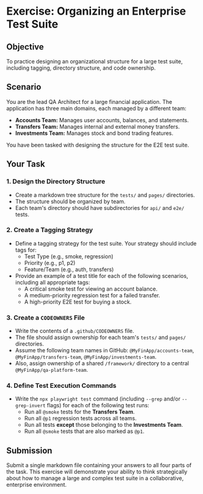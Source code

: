 # Exercise: Organizing an Enterprise Test Suite

## Objective

To practice designing an organizational structure for a large test suite, including tagging, directory structure, and code ownership.

## Scenario

You are the lead QA Architect for a large financial application. The application has three main domains, each managed by a different team:
-   **Accounts Team:** Manages user accounts, balances, and statements.
-   **Transfers Team:** Manages internal and external money transfers.
-   **Investments Team:** Manages stock and bond trading features.

You have been tasked with designing the structure for the E2E test suite.

## Your Task

### 1. Design the Directory Structure

-   Create a markdown tree structure for the `tests/` and `pages/` directories.
-   The structure should be organized by team.
-   Each team's directory should have subdirectories for `api/` and `e2e/` tests.

### 2. Create a Tagging Strategy

-   Define a tagging strategy for the test suite. Your strategy should include tags for:
    -   Test Type (e.g., smoke, regression)
    -   Priority (e.g., p1, p2)
    -   Feature/Team (e.g., auth, transfers)
-   Provide an example of a test title for each of the following scenarios, including all appropriate tags:
    -   A critical smoke test for viewing an account balance.
    -   A medium-priority regression test for a failed transfer.
    -   A high-priority E2E test for buying a stock.

### 3. Create a `CODEOWNERS` File

-   Write the contents of a `.github/CODEOWNERS` file.
-   The file should assign ownership for each team's `tests/` and `pages/` directories.
-   Assume the following team names in GitHub: `@MyFinApp/accounts-team`, `@MyFinApp/transfers-team`, `@MyFinApp/investments-team`.
-   Also, assign ownership of a shared `/framework/` directory to a central `@MyFinApp/qa-platform-team`.

### 4. Define Test Execution Commands

-   Write the `npx playwright test` command (including `--grep` and/or `--grep-invert` flags) for each of the following test runs:
    -   Run all `@smoke` tests for the **Transfers Team**.
    -   Run all `@p1` regression tests across all teams.
    -   Run all tests **except** those belonging to the **Investments Team**.
    -   Run all `@smoke` tests that are also marked as `@p1`.

## Submission

Submit a single markdown file containing your answers to all four parts of the task. This exercise will demonstrate your ability to think strategically about how to manage a large and complex test suite in a collaborative, enterprise environment.